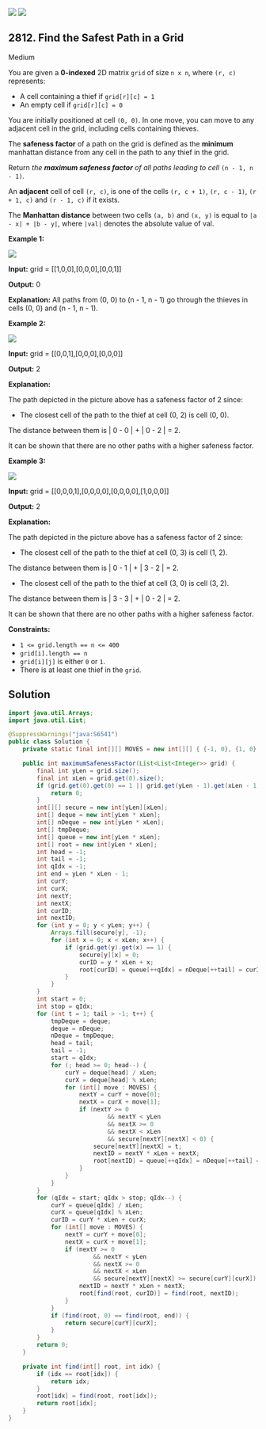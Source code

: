 [![](https://img.shields.io/github/stars/javadev/LeetCode-in-Java?label=Stars&style=flat-square)](https://github.com/javadev/LeetCode-in-Java)
[![](https://img.shields.io/github/forks/javadev/LeetCode-in-Java?label=Fork%20me%20on%20GitHub%20&style=flat-square)](https://github.com/javadev/LeetCode-in-Java/fork)

## 2812\. Find the Safest Path in a Grid

Medium

You are given a **0-indexed** 2D matrix `grid` of size `n x n`, where `(r, c)` represents:

*   A cell containing a thief if `grid[r][c] = 1`
*   An empty cell if `grid[r][c] = 0`

You are initially positioned at cell `(0, 0)`. In one move, you can move to any adjacent cell in the grid, including cells containing thieves.

The **safeness factor** of a path on the grid is defined as the **minimum** manhattan distance from any cell in the path to any thief in the grid.

Return _the **maximum safeness factor** of all paths leading to cell_ `(n - 1, n - 1)`_._

An **adjacent** cell of cell `(r, c)`, is one of the cells `(r, c + 1)`, `(r, c - 1)`, `(r + 1, c)` and `(r - 1, c)` if it exists.

The **Manhattan distance** between two cells `(a, b)` and `(x, y)` is equal to `|a - x| + |b - y|`, where `|val|` denotes the absolute value of val.

**Example 1:**

![](https://assets.leetcode.com/uploads/2023/07/02/example1.png)

**Input:** grid = \[\[1,0,0],[0,0,0],[0,0,1]]

**Output:** 0

**Explanation:** All paths from (0, 0) to (n - 1, n - 1) go through the thieves in cells (0, 0) and (n - 1, n - 1). 

**Example 2:**

![](https://assets.leetcode.com/uploads/2023/07/02/example2.png)

**Input:** grid = \[\[0,0,1],[0,0,0],[0,0,0]]

**Output:** 2

**Explanation:**

The path depicted in the picture above has a safeness factor of 2 since:

- The closest cell of the path to the thief at cell (0, 2) is cell (0, 0).

The distance between them is \| 0 - 0 \| + \| 0 - 2 \| = 2.

It can be shown that there are no other paths with a higher safeness factor. 

**Example 3:**

![](https://assets.leetcode.com/uploads/2023/07/02/example3.png)

**Input:** grid = \[\[0,0,0,1],[0,0,0,0],[0,0,0,0],[1,0,0,0]]

**Output:** 2

**Explanation:**

The path depicted in the picture above has a safeness factor of 2 since:

- The closest cell of the path to the thief at cell (0, 3) is cell (1, 2).

The distance between them is \| 0 - 1 \| + \| 3 - 2 \| = 2.

- The closest cell of the path to the thief at cell (3, 0) is cell (3, 2).

The distance between them is \| 3 - 3 \| + \| 0 - 2 \| = 2.

It can be shown that there are no other paths with a higher safeness factor. 

**Constraints:**

*   `1 <= grid.length == n <= 400`
*   `grid[i].length == n`
*   `grid[i][j]` is either `0` or `1`.
*   There is at least one thief in the `grid`.

## Solution

```java
import java.util.Arrays;
import java.util.List;

@SuppressWarnings("java:S6541")
public class Solution {
    private static final int[][] MOVES = new int[][] { {-1, 0}, {1, 0}, {0, -1}, {0, 1}};

    public int maximumSafenessFactor(List<List<Integer>> grid) {
        final int yLen = grid.size();
        final int xLen = grid.get(0).size();
        if (grid.get(0).get(0) == 1 || grid.get(yLen - 1).get(xLen - 1) == 1) {
            return 0;
        }
        int[][] secure = new int[yLen][xLen];
        int[] deque = new int[yLen * xLen];
        int[] nDeque = new int[yLen * xLen];
        int[] tmpDeque;
        int[] queue = new int[yLen * xLen];
        int[] root = new int[yLen * xLen];
        int head = -1;
        int tail = -1;
        int qIdx = -1;
        int end = yLen * xLen - 1;
        int curY;
        int curX;
        int nextY;
        int nextX;
        int curID;
        int nextID;
        for (int y = 0; y < yLen; y++) {
            Arrays.fill(secure[y], -1);
            for (int x = 0; x < xLen; x++) {
                if (grid.get(y).get(x) == 1) {
                    secure[y][x] = 0;
                    curID = y * xLen + x;
                    root[curID] = queue[++qIdx] = nDeque[++tail] = curID;
                }
            }
        }
        int start = 0;
        int stop = qIdx;
        for (int t = 1; tail > -1; t++) {
            tmpDeque = deque;
            deque = nDeque;
            nDeque = tmpDeque;
            head = tail;
            tail = -1;
            start = qIdx;
            for (; head >= 0; head--) {
                curY = deque[head] / xLen;
                curX = deque[head] % xLen;
                for (int[] move : MOVES) {
                    nextY = curY + move[0];
                    nextX = curX + move[1];
                    if (nextY >= 0
                            && nextY < yLen
                            && nextX >= 0
                            && nextX < xLen
                            && secure[nextY][nextX] < 0) {
                        secure[nextY][nextX] = t;
                        nextID = nextY * xLen + nextX;
                        root[nextID] = queue[++qIdx] = nDeque[++tail] = nextID;
                    }
                }
            }
        }
        for (qIdx = start; qIdx > stop; qIdx--) {
            curY = queue[qIdx] / xLen;
            curX = queue[qIdx] % xLen;
            curID = curY * xLen + curX;
            for (int[] move : MOVES) {
                nextY = curY + move[0];
                nextX = curX + move[1];
                if (nextY >= 0
                        && nextY < yLen
                        && nextX >= 0
                        && nextX < xLen
                        && secure[nextY][nextX] >= secure[curY][curX]) {
                    nextID = nextY * xLen + nextX;
                    root[find(root, curID)] = find(root, nextID);
                }
            }
            if (find(root, 0) == find(root, end)) {
                return secure[curY][curX];
            }
        }
        return 0;
    }

    private int find(int[] root, int idx) {
        if (idx == root[idx]) {
            return idx;
        }
        root[idx] = find(root, root[idx]);
        return root[idx];
    }
}
```